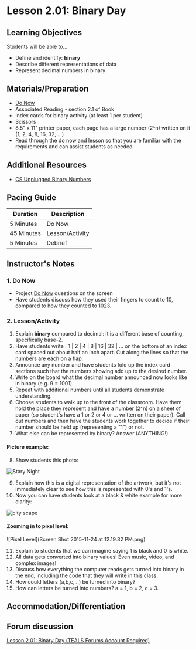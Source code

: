 # Lesson 2.01: Binary Day

## Learning Objectives
Students will be able to...
* Define and identify: **binary**
* Describe different representations of data
* Represent decimal numbers in binary

## Materials/Preparation
* [Do Now]
* Associated Reading - section 2.1 of Book
* Index cards for binary activity (at least 1 per student)
* Scissors
* 8.5" x 11" printer paper, each page has a large number (2^n) written on it (1, 2, 4, 8, 16, 32, ...)
* Read through the do now and lesson so that you are familiar with the requirements and can assist students as needed

## Additional Resources
* [CS Unplugged Binary Numbers]

## Pacing Guide
| **Duration**   | **Description** |
| ---------- | ----------- |
| 5 Minutes  | Do Now      |
| 45 Minutes | Lesson/Activity      |
| 5 Minutes | Debrief     |

## Instructor's Notes
### 1. Do Now
* Project [Do Now] questions on the screen
* Have students discuss how they used their fingers to count to 10, compared to how they counted to 1023.
### 2. Lesson/Activity
1. Explain **binary** compared to decimal: it is a different base of counting, specifically base-2. 
2. Have students write | 1 | 2 | 4 | 8 | 16 | 32 | ... on the bottom of an index card spaced out about half an inch apart. Cut along the lines so that the numbers are each on a flap. 
3. Announce any number and have students fold up the index card sections such that the numbers showing add up to the desired number.
4. Write on the board what the decimal number announced now looks like in binary (e.g. 9 = 1001).
5. Repeat with additional numbers until all students demonstrate understanding.
6. Choose students to walk up to the front of the classroom. Have them hold the place they represent and have a number (2^n) on a sheet of paper (so student's have a 1 or 2 or 4 or ... written on their paper). 
Call out numbers and then have the students work together to decide if their number should be held up (representing a "1") or not.
7. What else can be represented by binary? Answer (ANYTHING!)
#### Picture example:
8. Show students this photo: 

![Stary Night](starynight.png)

9. Explain how this is a digital representation of the artwork, but it's not immediately clear to see how this is represented with 0's and 1's.    
10. Now you can have students look at a black & white example for more clarity: 

![city scape](basic_city.png)

#### Zooming in to pixel level: 

![Pixel Level](Screen Shot 2015-11-24 at 12.19.32 PM.png)

11. Explain to students that we can imagine saying 1 is black and 0 is white.
12. All data gets converted into binary values! Even music, video, and complex images!
13. Discuss how everything the computer reads gets turned into binary in the end, including the code that they will write in this class.
14. How could letters (a,b,c,...) be turned into binary? 
15. How can letters be turned into numbers? a = 1, b = 2, c = 3.

## Accommodation/Differentiation

## Forum discussion
[Lesson 2.01: Binary Day (TEALS Forums Account Required)](https://forums.tealsk12.org/c/2nd-semester-unit-2/2-01-binary-day)


[Do Now]:do_now.md
[CS Unplugged Binary Numbers]:http://csunplugged.org/binary-numbers/
